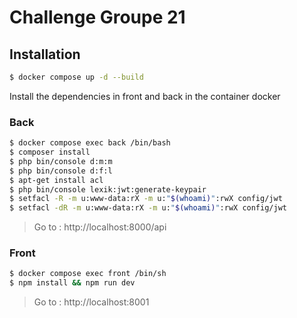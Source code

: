 # Challenge Groupe 21

## Installation

```bash 
$ docker compose up -d --build
```
Install the dependencies in front and back in the container docker

### Back 
```bash
$ docker compose exec back /bin/bash
$ composer install
$ php bin/console d:m:m
$ php bin/console d:f:l
$ apt-get install acl
$ php bin/console lexik:jwt:generate-keypair
$ setfacl -R -m u:www-data:rX -m u:"$(whoami)":rwX config/jwt
$ setfacl -dR -m u:www-data:rX -m u:"$(whoami)":rwX config/jwt
```
> Go to : http://localhost:8000/api

### Front
```bash
$ docker compose exec front /bin/sh
$ npm install && npm run dev
```
> Go to : http://localhost:8001